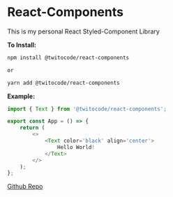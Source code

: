 # React-Components

This is my personal React Styled-Component Library

**To Install:**

```bash
npm install @twitocode/react-components

or

yarn add @twitocode/react-components
```

**Example:**

```typescript
import { Text } from '@twitocode/react-components';

export const App = () => {
	return (
		<>
			<Text color='black' align='center'>
				Hello World!
			</Text>
		</>
	);
};
```

[Github Repo](https://github.com/TwitoCode/React-Components)

